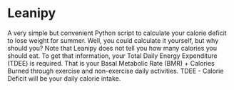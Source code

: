 # Leanipy
A very simple but convenient Python script to calculate your calorie deficit to lose weight for summer. Well, you could calculate it yourself, but why should you?
Note that Leanipy does not tell you how many calories you should eat. To get that information, your Total Daily Energy Expenditure (TDEE) is required. That is your Basal Metabolic Rate (BMR) + Calories Burned through exercise and non-exercise daily activities. TDEE - Calorie Deficit will be your daily calorie intake.
